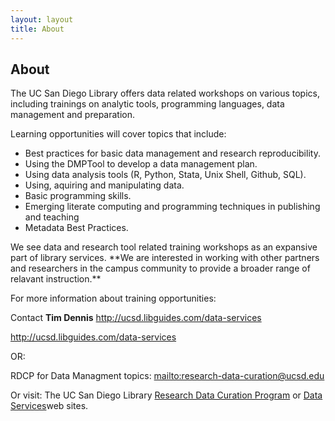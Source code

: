 ```yaml
---
layout: layout
title: About
---
```


<!-- You can edit this whole page, remove it, or use it as basis for any non-post pages you have. -->
<section class="content">
  <h1>About</h1>

  <p>The UC San Diego Library offers data related workshops on various topics, including trainings on analytic tools, programming languages, data management and preparation.</p> 


Learning opportunities will cover topics that include:

<ul>
<li>Best practices for basic data management and research reproducibility.</li>
<li>Using the DMPTool to develop a data management plan.</li>
<li>Using data analysis tools (R, Python, Stata, Unix Shell, Github, SQL). </li>
<li>Using, aquiring and manipulating data. </li>
<li>Basic programming skills.</li>
<li>Emerging literate computing and programming techniques in publishing and teaching</li>
<li>Metadata Best Practices.</li>
</ul>

<p>We see data and research tool related training workshops as an expansive part of library services.  **We are interested in working with other partners and researchers in the campus community to provide a broader range of relavant instruction.**</p>


<p>For more information about training opportunities:</p>

<p>Contact <strong>Tim Dennis</strong> <a href="http://ucsd.libguides.com/data-services">http://ucsd.libguides.com/data-services</a for Data Science related topics (quantitative reasoning, R, Python, Stata, literate computing, etc.): </p>

<p><a href="http://ucsd.libguides.com/data-services">http://ucsd.libguides.com/data-services</a></p>

<p>OR: <br />

RDCP for Data Managment topics: <mailto:research-data-curation@ucsd.edu>
</p>
<p>
Or visit: The UC San Diego Library <a href="http://lib.ucsd.edu/rdcp">Research Data Curation Program</a> or <a href="http://ucsd.libguides.com/data-services">Data Services</a>web sites.
</p>


</section>
